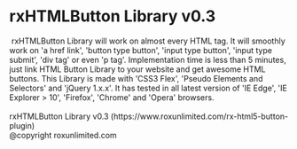 # rxHTMLButton Library v0.3

<img src="https://www.roxunlimited.com/download_files/rxhtmlbutton-library-thumb.jpg" alt="" />
rxHTMLButton Library will work on almost every HTML tag. It will smoothly work on 'a href link', 'button type button', 'input type button', 'input type submit', 'div tag' or even 'p tag'. Implementation time is less than 5 minutes, just link HTML Button Library to your website and get awesome HTML buttons. This Library is made with 'CSS3 Flex', 'Pseudo Elements and Selectors' and 'jQuery 1.x.x'. It has tested in all latest version of 'IE Edge', 'IE Explorer > 10', 'Firefox', 'Chrome' and 'Opera' browsers.
<br /><br />
rxHTMLButton Library v0.3 (https://www.roxunlimited.com/rx-html5-button-plugin)
<br />@copyright roxunlimited.com
